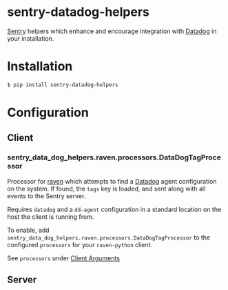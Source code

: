 sentry-datadog-helpers
======================

[Sentry](https://github.com/getsentry/sentry) helpers which enhance
and encourage integration with [Datadog](https://www.datadoghq.com)
in your installation.

# Installation

```bash
$ pip install sentry-datadog-helpers
```

# Configuration

## Client

### sentry_data_dog_helpers.raven.processors.DataDogTagProcessor

Processor for [raven](https://github.com/getsentry/raven-python)
which attempts to find a [Datadog](https://www.datadoghq.com)
agent configuration on the system. If found, the `tags` key is
loaded, and sent along with all events to the Sentry server.

Requires `datadog` and a `dd-agent` configuration in a standard
location on the host the client is running from.

To enable, add `sentry_data_dog_helpers.raven.processors.DataDogTagProcessor`
to the configured `processors` for your `raven-python` client.

See `processors` under [Client Arguments](https://docs.getsentry.com/hosted/clients/python/advanced/#client-arguments)

## Server

